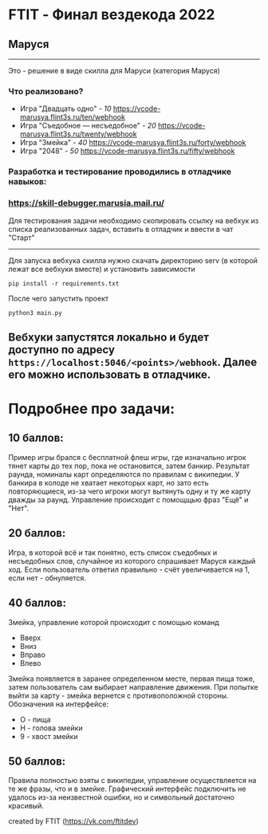 # FTIT - Финал вездекода 2022

## Маруся

----

Это - решение в виде скилла для Маруси (категория Маруся)

### Что реализовано?
- Игра "Двадцать одно" - *10*
https://vcode-marusya.flint3s.ru/ten/webhook
- Игра "Съедобное — несъедобное" - *20*
https://vcode-marusya.flint3s.ru/twenty/webhook
- Игра "Змейка" - *40*
https://vcode-marusya.flint3s.ru/forty/webhook
- Игра "2048" - *50*
https://vcode-marusya.flint3s.ru/fifty/webhook


### Разработка и тестирование проводились в отладчике навыков:
### https://skill-debugger.marusia.mail.ru/
Для тестирования задачи необходимо скопировать ссылку на вебхук из списка реализованных задач, вставить в отладчик и ввести в чат "Старт"

---


Для запуска вебхука скилла нужно скачать директорию serv (в которой лежат все вебхуки вместе) и установить зависимости
```
pip install -r requirements.txt
```

После чего запустить проект

```
python3 main.py
```

Вебхуки запустятся локально и будет доступно по адресу `https://localhost:5046/<points>/webhook`. Далее его можно использовать в отладчике.
---

# Подробнее про задачи:
## 10 баллов:
Пример игры брался с бесплатной флеш игры, где изначально игрок тянет карты до тех пор, пока не остановится, затем банкир. Результат раунда, номиналы карт определяются по правилам с википедии. У банкира в колоде не хватает некоторых карт, но зато есть повторяющиеся, из-за чего игроки могут вытянуть одну и ту же карту дважды за раунд.
Управление происходит с помощщью фраз "Ещё" и "Нет".

## 20 баллов:
Игра, в которой всё и так понятно, есть список съедобных и несъедобных слов, случайное из которого спрашивает Маруся каждый ход. Если пользователь ответил правильно - счёт увеличивается на 1, если нет - обнуляется.

## 40 баллов:
Змейка, управление которой происходит с помощью команд
- Вверх
- Вниз
- Вправо
- Влево

Змейка появляется в заранее определенном месте, первая пища тоже, затем пользователь сам выбирает направление движения. При попытке выйти за карту - змейка вернется с противоположной стороны.
Обозначения на интерфейсе:
- О - пища
- Н - голова змейки
- 9 - хвост змейки

## 50 баллов:
Правила полностью взяты с википедии, управление осуществляется на те же фразы, что и в змейке.
Графический интерфейс подключить не удалось из-за неизвестной ошибки, но и символьный достаточно красивый.


created by FTIT (https://vk.com/ftitdev)
